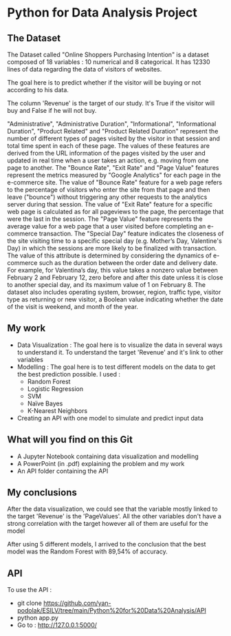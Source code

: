 # Python for Data Analysis Project
## The Dataset

The Dataset called "Online Shoppers Purchasing Intention" is a dataset composed of 18 variables : 10 numerical and 8 categorical.
It has 12330 lines of data regarding the data of visitors of websites.

The goal here is to predict whether if the visitor will be buying or not according to his data.

The column 'Revenue' is the target of our study. It's True if the visitor will buy and False if he will not buy.

"Administrative", "Administrative Duration", "Informational", "Informational Duration", "Product Related" and "Product Related Duration" represent the number of
different types of pages visited by the visitor in that session and total time spent in each of these page. The values of these features are derived from
the URL information of the pages visited by the user and updated in real time when a user takes an action, e.g. moving from one page to another. The "Bounce Rate",
"Exit Rate" and "Page Value" features represent the metrics measured by "Google Analytics" for each page in the e-commerce site. The value of "Bounce Rate" feature
for a web page refers to the percentage of visitors who enter the site from that page and then leave ("bounce") without triggering any other requests to the analytics
server during that session. The value of "Exit Rate" feature for a specific web page is calculated as for all pageviews to the page, the percentage that were the last in
the session. The "Page Value" feature represents the average value for a web page that a user visited before completing an e-commerce transaction. The "Special Day" feature
indicates the closeness of the site visiting time to a specific special day (e.g. Mother’s Day, Valentine's Day) in which the sessions are more likely to be finalized with
transaction. The value of this attribute is determined by considering the dynamics of e-commerce such as the duration between the order date and delivery date. For example,
for Valentina’s day, this value takes a nonzero value between February 2 and February 12, zero before and after this date unless it is close to another special day, and its
maximum value of 1 on February 8. The dataset also includes operating system, browser, region, traffic type, visitor type as returning or new visitor, a Boolean value
indicating whether the date of the visit is weekend, and month of the year.

## My work

* Data Visualization : The goal here is to visualize the data in several ways to understand it. To understand the target 'Revenue' and it's link to other variables
* Modelling : The goal here is to test different models on the data to get the best prediction possible. I used :
    * Random Forest
    * Logistic Regression
    * SVM
    * Naïve Bayes
    * K-Nearest Neighbors
* Creating an API with one model to simulate and predict input data


## What will you find on this Git

* A Jupyter Notebook containing data visualization and modelling
* A PowerPoint (in .pdf) explaining the problem and my work
* An API folder containing the API


## My conclusions

After the data visualization, we could see that the variable mostly linked to the target 'Revenue' is the 'PageValues'. All the other variables don't have a strong correlation with the target however all of them are useful for the model

After using 5 different models, I arrived to the conclusion that the best model was the Random Forest with 89,54% of accuracy.


## API

To use the API : 
* git clone https://github.com/yan-podolak/ESILV/tree/main/Python%20for%20Data%20Analysis/API
* python app.py
* Go to : http://127.0.0.1:5000/
